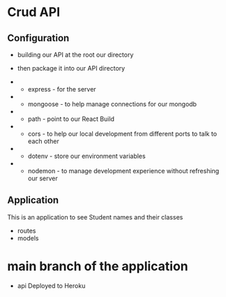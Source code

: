 # Crud API

## Configuration
- building our API at the root our directory 
- then package it into our API directory

- - express - for the server
- - mongoose - to help manage connections for our mongodb
- - path - point to our React Build
- - cors - to help our local development from different ports to talk to each other
- - dotenv - store our environment variables
- - nodemon - to  manage  development experience without refreshing our server


## Application
This is an application to see Student names and their classes
- routes
- models

# main branch of the application
- api Deployed to Heroku
